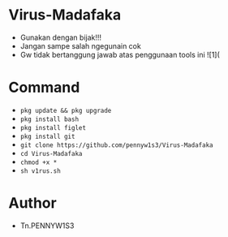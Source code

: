 # Virus-Madafaka
* Gunakan dengan bijak!!!
* Jangan sampe salah ngegunain cok
* Gw tidak bertanggung jawab atas penggunaan tools ini
![1](
# Command 
* `pkg update && pkg upgrade`
* `pkg install bash`
* `pkg install figlet`
* `pkg install git`
* `git clone https://github.com/pennyw1s3/Virus-Madafaka`
* `cd Virus-Madafaka`
* `chmod +x *`
* `sh v1rus.sh`
# Author
* Tn.PENNYW1S3
